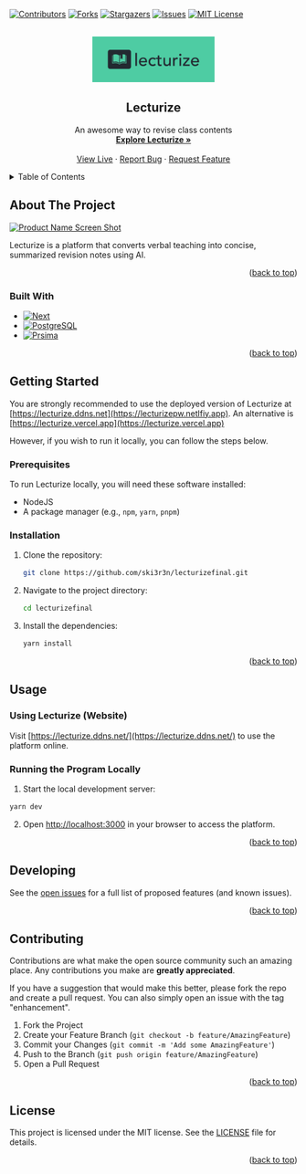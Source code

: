 <a id="readme-top"></a>
<!--
  _____________________
< Welcome to lecturize! >
  ---------------------
         \   ^__^ 
          \  (oo)\_______
             (__)\       )\/\\
                 ||----w |
                 ||     ||
-->


<!-- PROJECT SHIELDS -->
[![Contributors][contributors-shield]][contributors-url]
[![Forks][forks-shield]][forks-url]
[![Stargazers][stars-shield]][stars-url]
[![Issues][issues-shield]][issues-url]
[![MIT License][license-shield]][license-url]



<!-- PROJECT LOGO -->
<br />
<div align="center">
  <a href="https://github.com/ski3r3n/lecturizefinal">
    <img src="./public/assets/img/logo/lecturize-bg-banner.png" alt="Logo" width="" height="80">
  </a>

<h2 align="center">Lecturize</h3>

  <p align="center">
    An awesome way to revise class contents
    <br />
    <a href="https://lecturize.ddns.net"><strong>Explore Lecturize »</strong></a>
    <br />
    <br />
    <a href="https://lecturize.ddns.net">View Live</a>
    ·
    <a href="https://github.com/ski3r3n/lecturizefinal/issues/new?labels=bug&template=bug-report---.md">Report Bug</a>
    ·
    <a href="https://github.com/ski3r3n/lecturizefinalissues/new?labels=enhancement&template=feature-request---.md">Request Feature</a>
  </p>
</div>



<!-- TABLE OF CONTENTS -->
<details>
  <summary>Table of Contents</summary>
  <ol>
    <li>
      <a href="#about-the-project">About The Project</a>
      <ul>
        <li><a href="#built-with">Built With</a></li>
      </ul>
    </li>
    <li>
      <a href="#getting-started">Getting Started</a>
      <ul>
        <li><a href="#prerequisites">Prerequisites</a></li>
        <li><a href="#installation">Installation</a></li>
      </ul>
    </li>
    <li><a href="#usage">Usage</a></li>
    <li><a href="#roadmap">Roadmap</a></li>
    <li><a href="#contributing">Contributing</a></li>
    <li><a href="#license">License</a></li>
    <li><a href="#contact">Contact</a></li>
    <li><a href="#acknowledgments">Acknowledgments</a></li>
  </ol>
</details>



<!-- ABOUT THE PROJECT -->
## About The Project

[![Product Name Screen Shot][product-screenshot]](https://lecturize.ddns.net)

Lecturize is a platform that converts verbal teaching into concise, summarized revision notes using AI.

<p align="right">(<a href="#readme-top">back to top</a>)</p>



### Built With

* [![Next][Next.js]][Next-url]
* [![PostgreSQL][PostgreSQL.org]][PostgreSQL-url]
* [![Prsima][Prisma.io]][Prisma-url]

<p align="right">(<a href="#readme-top">back to top</a>)</p>


## Getting Started

You are strongly recommended to use the deployed version of Lecturize at [https://lecturize.ddns.net](https://lecturizepw.netlfiy.app). An alternative is [https://lecturize.vercel.app](https://lecturize.vercel.app)

However, if you wish to run it locally, you can follow the steps below.

### Prerequisites

To run Lecturize locally, you will need these software installed:
* NodeJS
* A package manager (e.g., `npm`, `yarn`, `pnpm`)

### Installation

1. Clone the repository:
    ```bash
    git clone https://github.com/ski3r3n/lecturizefinal.git
    ```
2. Navigate to the project directory:
    ```bash
    cd lecturizefinal
    ```
3. Install the dependencies:
    ```bash
    yarn install
    ```

<p align="right">(<a href="#readme-top">back to top</a>)</p>



<!-- USAGE EXAMPLES -->
## Usage

### Using Lecturize (Website)

Visit [https://lecturize.ddns.net/](https://lecturize.ddns.net/) to use the platform online.

### Running the Program Locally

1. Start the local development server:
```bash
yarn dev
```
2. Open [http://localhost:3000](http://localhost:3000) in your browser to access the platform.

<p align="right">(<a href="#readme-top">back to top</a>)</p>



<!-- ROADMAP -->
## Developing

See the [open issues](https://github.com/github_username/repo_name/issues) for a full list of proposed features (and known issues).

<p align="right">(<a href="#readme-top">back to top</a>)</p>



<!-- CONTRIBUTING -->
## Contributing

Contributions are what make the open source community such an amazing place\. Any contributions you make are **greatly appreciated**.

If you have a suggestion that would make this better, please fork the repo and create a pull request. You can also simply open an issue with the tag "enhancement".

1. Fork the Project
2. Create your Feature Branch (`git checkout -b feature/AmazingFeature`)
3. Commit your Changes (`git commit -m 'Add some AmazingFeature'`)
4. Push to the Branch (`git push origin feature/AmazingFeature`)
5. Open a Pull Request

<p align="right">(<a href="#readme-top">back to top</a>)</p>



<!-- LICENSE -->
## License

This project is licensed under the MIT license. See the [LICENSE](LICENSE) file for details.
<p align="right">(<a href="#readme-top">back to top</a>)</p>





<!-- MARKDOWN LINKS & IMAGES -->
<!-- https://www.markdownguide.org/basic-syntax/#reference-style-links -->
[contributors-shield]: https://img.shields.io/github/contributors/ski3r3n/lecturizefinal.svg?style=for-the-badge
[contributors-url]: https://github.com/ski3r3n/lecturizefinal/graphs/contributors
[forks-shield]: https://img.shields.io/github/forks/ski3r3n/lecturizefinal.svg?style=for-the-badge
[forks-url]: https://github.com/ski3r3n/lecturizefinal/network/members
[stars-shield]: https://img.shields.io/github/stars/ski3r3n/lecturizefinal.svg?style=for-the-badge
[stars-url]: https://github.com/ski3r3n/lecturizefinal/stargazers
[issues-shield]: https://img.shields.io/github/issues/ski3r3n/lecturizefinal.svg?style=for-the-badge
[issues-url]: https://github.com/ski3r3n/lecturizefinal/issues
[license-shield]: https://img.shields.io/github/license/ski3r3n/lecturizefinal.svg?style=for-the-badge
[license-url]: https://github.com/ski3r3n/lecturizefinal/blob/master/LICENSE.txt
[product-screenshot]: https://i.ibb.co/YfCtkVH/workflow-diagram.png
[Next.js]: https://img.shields.io/badge/next.js-000000?style=for-the-badge&logo=nextdotjs&logoColor=white
[Next-url]: https://nextjs.org/
[React.js]: https://img.shields.io/badge/React-20232A?style=for-the-badge&logo=react&logoColor=61DAFB
[React-url]: https://reactjs.org/
[Vue.js]: https://img.shields.io/badge/Vue.js-35495E?style=for-the-badge&logo=vuedotjs&logoColor=4FC08D
[Vue-url]: https://vuejs.org/
[Angular.io]: https://img.shields.io/badge/Angular-DD0031?style=for-the-badge&logo=angular&logoColor=white
[Angular-url]: https://angular.io/
[Svelte.dev]: https://img.shields.io/badge/Svelte-4A4A55?style=for-the-badge&logo=svelte&logoColor=FF3E00
[Svelte-url]: https://svelte.dev/
[Laravel.com]: https://img.shields.io/badge/Laravel-FF2D20?style=for-the-badge&logo=laravel&logoColor=white
[Laravel-url]: https://laravel.com
[Bootstrap.com]: https://img.shields.io/badge/Bootstrap-563D7C?style=for-the-badge&logo=bootstrap&logoColor=white
[Bootstrap-url]: https://getbootstrap.com
[Prisma.io]: https://img.shields.io/badge/Prisma-3982CE?style=for-the-badge&logo=Prisma&logoColor=white
[Prisma-url]: https://prisma.io
[Postgresql.org]: https://img.shields.io/badge/PostgreSQL-316192?style=for-the-badge&logo=postgresql&logoColor=white
[Postgresql-url]: https://www.postgresql.org
[JQuery.com]: https://img.shields.io/badge/jQuery-0769AD?style=for-the-badge&logo=jquery&logoColor=white
[JQuery-url]: https://jquery.com 
